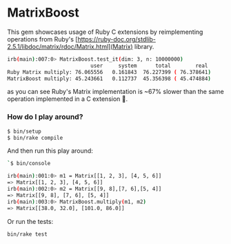 # MatrixBoost

This gem showcases usage of Ruby C extensions by reimplementing operations
from Ruby's [https://ruby-doc.org/stdlib-2.5.1/libdoc/matrix/rdoc/Matrix.html](Matrix) library.

```bash
irb(main):007:0> MatrixBoost.test_it(dim: 3, n: 10000000)
                           user     system      total        real
Ruby Matrix multiply: 76.065556   0.161843  76.227399 ( 76.378641)
MatrixBoost multiply: 45.243661   0.112737  45.356398 ( 45.474884)
```

as you can see Ruby's Matrix implementation is ~67% slower than the same operation
implemented in a C extension 🎉.


### How do I play around?

 ```bash
 $ bin/setup
 $ bin/rake compile
 ```

And then run this play around:

 ```bash
`$ bin/console
```

```bash
irb(main):001:0> m1 = Matrix[[1, 2, 3], [4, 5, 6]]
=> Matrix[[1, 2, 3], [4, 5, 6]]
irb(main):002:0> m2 = Matrix[[9, 8],[7, 6],[5, 4]]
=> Matrix[[9, 8], [7, 6], [5, 4]]
irb(main):003:0> MatrixBoost.multiply(m1, m2)
=> Matrix[[38.0, 32.0], [101.0, 86.0]]
```

Or run the tests:

```bash
bin/rake test
```
